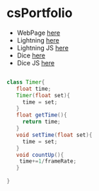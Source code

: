 # csPortfolio
* WebPage [here](https://bartzc.github.io/bartzPhotography/websiteMain.html)
* Lightning [here](https://bartzc.github.io/lightning2/)
* Lightning JS [here](https://bartzc.github.io/bartzPhotography/websiteMain.html)
* Dice [here](https://bartzc.github.io/dice3/index.html)
* Dice JS [here](https://bartzc.github.io/dice3/index2.html)

```Java

class Timer{
   float time;
   Timer(float set){
     time = set;
   }
   float getTime(){
     return time;
   }
   void setTime(float set){
     time = set;
   }
   void countUp(){
    time+=1/frameRate; 
   }
   
}
```
